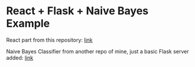 # React + Flask + Naive Bayes Example

React part from this repository: [link](https://github.com/stacksapien/react-tesseract-ocr)

Naive Bayes Classifier from another repo of mine, just a basic Flask server added: [link](https://github.com/eren23/naivebayes-sentiment-analysis)
